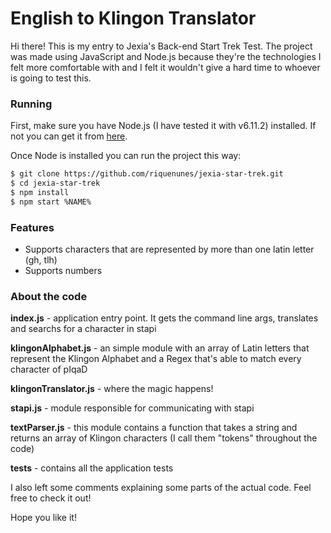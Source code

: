 # English to Klingon Translator

Hi there! This is my entry to Jexia's Back-end Start Trek Test.
The project was made using JavaScript and Node.js because they're the technologies I felt more comfortable with and I felt it wouldn't give a hard time to whoever is going to test this.

### Running
First, make sure you have Node.js (I have tested it with v6.11.2) installed. If not you can get it from [here](https://nodejs.org/).

Once Node is installed you can run the project this way:
```sh
$ git clone https://github.com/riquenunes/jexia-star-trek.git
$ cd jexia-star-trek
$ npm install
$ npm start %NAME%
```

### Features
- Supports characters that are represented by more than one latin letter (gh, tlh)
- Supports numbers


### About the code
**index.js** - application entry point. It gets the command line args, translates and searchs for a character in stapi

**klingonAlphabet.js** - an simple module with an array of Latin letters that represent the Klingon Alphabet and a Regex that's able to match every character of pIqaD

**klingonTranslator.js** - where the magic happens!

**stapi.js** - module responsible for communicating with stapi

**textParser.js** - this module contains a function that takes a string and returns an array of Klingon characters (I call them "tokens" throughout the code)

**tests** - contains all the application tests

I also left some comments explaining some parts of the actual code. Feel free to check it out!

Hope you like it!
